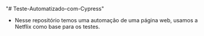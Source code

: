 "# Teste-Automatizado-com-Cypress"
- Nesse repositório temos uma automação de uma página web, usamos a Netflix como base para os testes.
